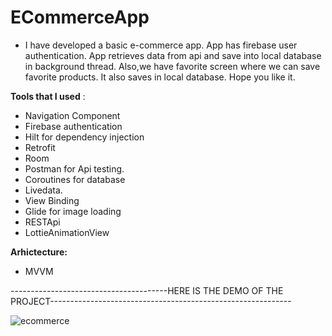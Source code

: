 # ECommerceApp

- I have developed a basic e-commerce app. App has firebase user authentication.
 App retrieves data from api and save into local database in background thread. 
 Also,we have favorite screen where we can save favorite products.
 It also saves in local database. Hope you like it.

**Tools that I used** :

- Navigation Component
- Firebase authentication
- Hilt for dependency injection
- Retrofit 
- Room
- Postman for Api testing.
- Coroutines for database
- Livedata.
- View Binding
- Glide for image loading
- RESTApi
- LottieAnimationView

**Arhictecture:**

- MVVM

---------------------------------------HERE IS THE DEMO OF THE PROJECT------------------------------------------------------------

![ecommerce](https://user-images.githubusercontent.com/64928807/209859973-f79c0eb9-4f75-429d-863f-e044af96e8e9.gif)


